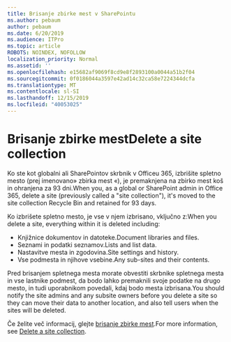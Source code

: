 ```yaml
---
title: Brisanje zbirke mest v SharePointu
ms.author: pebaum
author: pebaum
ms.date: 6/20/2019
ms.audience: ITPro
ms.topic: article
ROBOTS: NOINDEX, NOFOLLOW
localization_priority: Normal
ms.assetid: ''
ms.openlocfilehash: e15682af9069f8cd9e8f2893100a0044a51b2f04
ms.sourcegitcommit: 0f0186044a3597e42ad14c32ca58e7224344dcfa
ms.translationtype: MT
ms.contentlocale: sl-SI
ms.lasthandoff: 12/15/2019
ms.locfileid: "40053025"
---
```

# <a name="delete-a-site-collection"></a><span data-ttu-id="650ca-102">Brisanje zbirke mest</span><span class="sxs-lookup"><span data-stu-id="650ca-102">Delete a site collection</span></span>

<span data-ttu-id="650ca-103">Ko ste kot globalni ali SharePointov skrbnik v Officeu 365, izbrišite spletno mesto (prej imenovano» zbirka mest «), je premaknjena na zbirko mest koš in ohranjena za 93 dni.</span><span class="sxs-lookup"><span data-stu-id="650ca-103">When you, as a global or SharePoint admin in Office 365, delete a site (previously called a "site collection"), it's moved to the site collection Recycle Bin and retained for 93 days.</span></span> 

<span data-ttu-id="650ca-104">Ko izbrišete spletno mesto, je vse v njem izbrisano, vključno z:</span><span class="sxs-lookup"><span data-stu-id="650ca-104">When you delete a site, everything within it is deleted including:</span></span>

- <span data-ttu-id="650ca-105">Knjižnice dokumentov in datoteke.</span><span class="sxs-lookup"><span data-stu-id="650ca-105">Document libraries and files.</span></span>
- <span data-ttu-id="650ca-106">Seznami in podatki seznamov.</span><span class="sxs-lookup"><span data-stu-id="650ca-106">Lists and list data.</span></span>
- <span data-ttu-id="650ca-107">Nastavitve mesta in zgodovina.</span><span class="sxs-lookup"><span data-stu-id="650ca-107">Site settings and history.</span></span>
- <span data-ttu-id="650ca-108">Vse podmesta in njihove vsebine.</span><span class="sxs-lookup"><span data-stu-id="650ca-108">Any sub-sites and their contents.</span></span>

<span data-ttu-id="650ca-109">Pred brisanjem spletnega mesta morate obvestiti skrbnike spletnega mesta in vse lastnike podmest, da bodo lahko premaknili svoje podatke na drugo mesto, in tudi uporabnikom povedali, kdaj bodo mesta izbrisana.</span><span class="sxs-lookup"><span data-stu-id="650ca-109">You should notify the site admins and any subsite owners before you delete a site so they can move their data to another location, and also tell users when the sites will be deleted.</span></span> 

<span data-ttu-id="650ca-110">Če želite več informacij, glejte [brisanje zbirke mest](https://docs.microsoft.com/sharepoint/delete-site-collection).</span><span class="sxs-lookup"><span data-stu-id="650ca-110">For more information, see [Delete a site collection](https://docs.microsoft.com/sharepoint/delete-site-collection).</span></span> 